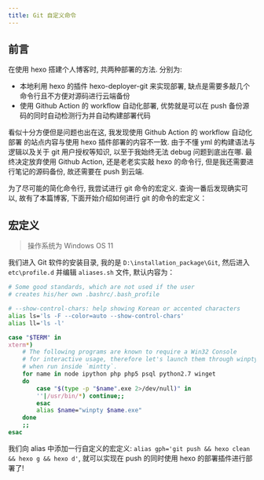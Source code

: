 ```yaml
---
title: Git 自定义命令
---
```


## 前言

在使用 hexo 搭建个人博客时, 共两种部署的方法. 分别为:

- 本地利用 hexo 的插件 hexo-deployer-git 来实现部署, 缺点是需要多敲几个命令行且不方便对源码进行云端备份
- 使用 Github Action 的 workflow 自动化部署, 优势就是可以在 push 备份源码的同时自动检测行为并自动构建部署代码

看似十分方便但是问题也出在这, 我发现使用 Github Action 的 workflow 自动化部署 的站点内容与使用 hexo 插件部署的内容不一致. 由于不懂 yml 的构建语法与逻辑以及关于 git 用户授权等知识, 以至于我始终无法 debug 问题到底出在哪. 最终决定放弃使用 Github Action, 还是老老实实敲 hexo 的命令行, 但是我还需要进行笔记的源码备份, 故还需要在 push 到云端. 

为了尽可能的简化命令行, 我尝试进行 git 命令的宏定义. 查询一番后发现确实可以, 故有了本篇博客, 下面开始介绍如何进行 git 的命令的宏定义：

## 宏定义

> 操作系统为 Windows OS 11

我们进入 Git 软件的安装目录, 我的是 `D:\installation_package\Git`, 然后进入 `etc\profile.d` 并编辑 `aliases.sh` 文件, 默认内容为：

```sh
# Some good standards, which are not used if the user
# creates his/her own .bashrc/.bash_profile

# --show-control-chars: help showing Korean or accented characters
alias ls='ls -F --color=auto --show-control-chars'
alias ll='ls -l'

case "$TERM" in
xterm*)
	# The following programs are known to require a Win32 Console
	# for interactive usage, therefore let's launch them through winpty
	# when run inside `mintty`.
	for name in node ipython php php5 psql python2.7 winget
	do
		case "$(type -p "$name".exe 2>/dev/null)" in
		''|/usr/bin/*) continue;;
		esac
		alias $name="winpty $name.exe"
	done
	;;
esac
```

我们向 alias 中添加一行自定义的宏定义: `alias gph='git push && hexo clean && hexo g && hexo d'`, 就可以实现在 push 的同时使用 hexo 的部署插件进行部署了!
